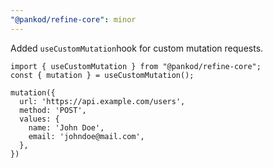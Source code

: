 ```yaml
---
"@pankod/refine-core": minor
---
```


Added `useCustomMutation`hook for custom mutation requests.

```tsx
import { useCustomMutation } from "@pankod/refine-core";
const { mutation } = useCustomMutation();

mutation({
  url: 'https://api.example.com/users',
  method: 'POST',
  values: {
    name: 'John Doe',
    email: 'johndoe@mail.com',
  },
})
```

